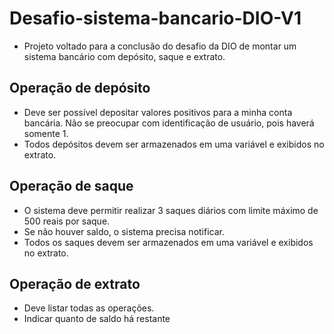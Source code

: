 # Desafio-sistema-bancario-DIO-V1

* Projeto voltado para a conclusão do desafio da DIO de montar um sistema bancário com depósito, saque e extrato.

## Operação de depósito

* Deve ser possível depositar valores positivos para a minha conta bancária.
Não se preocupar com identificação de usuário, pois haverá somente 1.
* Todos depósitos devem ser armazenados em uma variável e exibidos no extrato.

## Operação de saque

* O sistema deve permitir realizar 3 saques diários com limite máximo de 500 reais por saque.
* Se não houver saldo, o sistema precisa notificar.
* Todos os saques devem ser armazenados em uma variável e exibidos no extrato.

## Operação de extrato

* Deve listar todas as operações.
* Indicar quanto de saldo há restante
